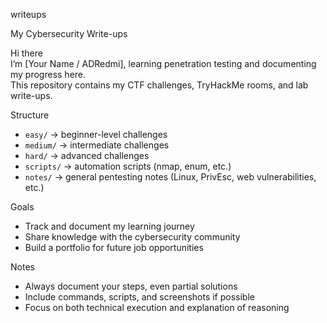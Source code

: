 
 writeups

 My Cybersecurity Write-ups

Hi there  
I’m [Your Name / ADRedmi], learning penetration testing and documenting my progress here.  
This repository contains my CTF challenges, TryHackMe rooms, and lab write-ups.  

 Structure
- `easy/` → beginner-level challenges  
- `medium/` → intermediate challenges  
- `hard/` → advanced challenges  
- `scripts/` → automation scripts (nmap, enum, etc.)  
- `notes/` → general pentesting notes (Linux, PrivEsc, web vulnerabilities, etc.)  

 Goals
- Track and document my learning journey  
- Share knowledge with the cybersecurity community  
- Build a portfolio for future job opportunities  

 Notes
- Always document your steps, even partial solutions  
- Include commands, scripts, and screenshots if possible  
- Focus on both technical execution and explanation of reasoning  

